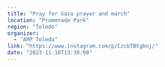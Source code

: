 ```yaml
---
title: "Pray for Gaza prayer and march"
location: "Promenade Park"
region: "Toledo"
organizer:
  - "AMP Toledo"
link: "https://www.instagram.com/p/CzcbTBtgbnj/"
date: "2023-11-10T13:30:00"
---
```

